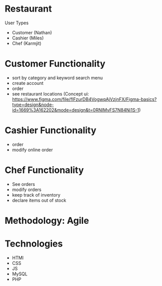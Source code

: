 # Restaurant 
User Types
- Customer (Nathan)
- Cashier (Miles)
- Chef (Karmjit)



# Customer Functionality 
- sort by category and keyword search menu
- create account
- order
- see restaurant locations
(Concept ui: https://www.figma.com/file/fIFzurDB4VogwqAjVzjnFX/Figma-basics?type=design&node-id=1669%3A162202&mode=design&t=0RNIMvFS7N84Ni1S-1)
# Cashier Functionality
- order
- modify online order
# Chef Functionality
- See orders
- modify orders
- keep track of inventory
- declare items out of stock

# Methodology: Agile

# Technologies
- HTMl
- CSS
- JS
- MySQL
- PHP

